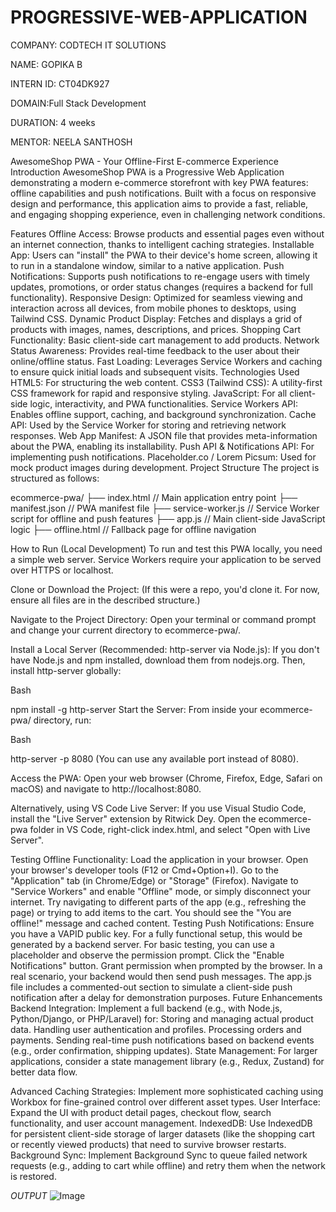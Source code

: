# PROGRESSIVE-WEB-APPLICATION

COMPANY: CODTECH IT SOLUTIONS

NAME: GOPIKA B

INTERN ID: CT04DK927

DOMAIN:Full Stack Development

DURATION: 4 weeks

MENTOR: NEELA SANTHOSH

AwesomeShop PWA - Your Offline-First E-commerce Experience
Introduction
AwesomeShop PWA is a Progressive Web Application demonstrating a modern e-commerce storefront with key PWA features: offline capabilities and push notifications. Built with a focus on responsive design and performance, this application aims to provide a fast, reliable, and engaging shopping experience, even in challenging network conditions.

Features
Offline Access: Browse products and essential pages even without an internet connection, thanks to intelligent caching strategies.
Installable App: Users can "install" the PWA to their device's home screen, allowing it to run in a standalone window, similar to a native application.
Push Notifications: Supports push notifications to re-engage users with timely updates, promotions, or order status changes (requires a backend for full functionality).
Responsive Design: Optimized for seamless viewing and interaction across all devices, from mobile phones to desktops, using Tailwind CSS.
Dynamic Product Display: Fetches and displays a grid of products with images, names, descriptions, and prices.
Shopping Cart Functionality: Basic client-side cart management to add products.
Network Status Awareness: Provides real-time feedback to the user about their online/offline status.
Fast Loading: Leverages Service Workers and caching to ensure quick initial loads and subsequent visits.
Technologies Used
HTML5: For structuring the web content.
CSS3 (Tailwind CSS): A utility-first CSS framework for rapid and responsive styling.
JavaScript: For all client-side logic, interactivity, and PWA functionalities.
Service Workers API: Enables offline support, caching, and background synchronization.
Cache API: Used by the Service Worker for storing and retrieving network responses.
Web App Manifest: A JSON file that provides meta-information about the PWA, enabling its installability.
Push API & Notifications API: For implementing push notifications.
Placeholder.co / Lorem Picsum: Used for mock product images during development.
Project Structure
The project is structured as follows:

ecommerce-pwa/
├── index.html            // Main application entry point
├── manifest.json         // PWA manifest file
├── service-worker.js     // Service Worker script for offline and push features
├── app.js                // Main client-side JavaScript logic
├── offline.html          // Fallback page for offline navigation

How to Run (Local Development)
To run and test this PWA locally, you need a simple web server. Service Workers require your application to be served over HTTPS or localhost.

Clone or Download the Project:
(If this were a repo, you'd clone it. For now, ensure all files are in the described structure.)

Navigate to the Project Directory:
Open your terminal or command prompt and change your current directory to ecommerce-pwa/.

Install a Local Server (Recommended: http-server via Node.js):
If you don't have Node.js and npm installed, download them from nodejs.org. Then, install http-server globally:

Bash

npm install -g http-server
Start the Server:
From inside your ecommerce-pwa/ directory, run:

Bash

http-server -p 8080
(You can use any available port instead of 8080).

Access the PWA:
Open your web browser (Chrome, Firefox, Edge, Safari on macOS) and navigate to http://localhost:8080.

Alternatively, using VS Code Live Server:
If you use Visual Studio Code, install the "Live Server" extension by Ritwick Dey. Open the ecommerce-pwa folder in VS Code, right-click index.html, and select "Open with Live Server".

Testing Offline Functionality:
Load the application in your browser.
Open your browser's developer tools (F12 or Cmd+Option+I).
Go to the "Application" tab (in Chrome/Edge) or "Storage" (Firefox).
Navigate to "Service Workers" and enable "Offline" mode, or simply disconnect your internet.
Try navigating to different parts of the app (e.g., refreshing the page) or trying to add items to the cart. You should see the "You are offline!" message and cached content.
Testing Push Notifications:
Ensure you have a VAPID public key. For a fully functional setup, this would be generated by a backend server. For basic testing, you can use a placeholder and observe the permission prompt.
Click the "Enable Notifications" button.
Grant permission when prompted by the browser.
In a real scenario, your backend would then send push messages. The app.js file includes a commented-out section to simulate a client-side push notification after a delay for demonstration purposes.
Future Enhancements
Backend Integration: Implement a full backend (e.g., with Node.js, Python/Django, or PHP/Laravel) for:
Storing and managing actual product data.
Handling user authentication and profiles.
Processing orders and payments.
Sending real-time push notifications based on backend events (e.g., order confirmation, shipping updates).
State Management: For larger applications, consider a state management library (e.g., Redux, Zustand) for better data flow.

Advanced Caching Strategies: Implement more sophisticated caching using Workbox for fine-grained control over different asset types.
User Interface: Expand the UI with product detail pages, checkout flow, search functionality, and user account management.
IndexedDB: Use IndexedDB for persistent client-side storage of larger datasets (like the shopping cart or recently viewed products) that need to survive browser restarts.
Background Sync: Implement Background Sync to queue failed network requests (e.g., adding to cart while offline) and retry them when the network is restored.


*OUTPUT*
![Image](https://github.com/user-attachments/assets/dd92b199-c82a-4ea2-b966-1a68df7886ae)

